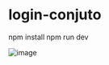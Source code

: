 # login-conjuto
npm install
npm run dev

![image](https://github.com/user-attachments/assets/bc1ed7c5-adb3-4b66-81b8-965f54d900b6)
